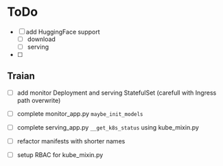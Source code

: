 # ToDo

  - [ ] add HuggingFace support
    - [ ] download
    - [ ] serving
  - [ ] 

## Traian

  - [ ] add monitor Deployment and serving StatefulSet (carefull with Ingress path overwrite)
  - [ ] complete monitor_app.py `maybe_init_models`
  - [ ] complete serving_app.py `__get_k8s_status` using kube_mixin.py
  - [ ] refactor manifests with shorter names
  - [ ] setup RBAC for kube_mixin.py

